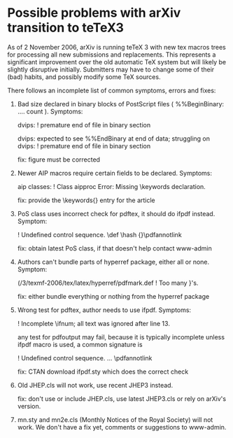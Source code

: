 # Possible problems with arXiv transition to teTeX3

As of 2 November 2006, arXiv is running teTeX 3 with new tex macros trees for processing all new submissions and replacements. This represents a significant improvement over the old automatic TeX system but will likely be slightly disruptive initially. Submitters may have to change some of their (bad) habits, and possibly modify some TeX sources.

There follows an incomplete list of common symptoms, errors and fixes:

1.  Bad size declared in binary blocks of PostScript files ( %%BeginBinary: .... count ). Symptoms:
    
    dvips: ! premature end of file in binary section
    
    dvips:  expected to see %%EndBinary at end of data; struggling on
    dvips: ! premature end of file in binary section
    
    fix: figure must be corrected
    
2.  Newer AIP macros require certain fields to be declared. Symptoms:
    
    aip classes: ! Class aipproc Error: Missing \\keywords declaration.
    
    fix: provide the \\keywords{} entry for the article
    
3.  PoS class uses incorrect check for pdftex, it should do ifpdf instead. Symptom:
    
    ! Undefined control sequence.
              <argument> \\def \\hash {}\\pdfannotlink
    
    fix: obtain latest PoS class, if that doesn't help contact www-admin
    
4.  Authors can't bundle parts of hyperref package, either all or none. Symptom:
    
    (/3/texmf-2006/tex/latex/hyperref/pdfmark.def
    ! Too many }'s.
    
    fix: either bundle everything or nothing from the hyperref package
    
5.  Wrong test for pdftex, author needs to use ifpdf. Symptoms:
    
    ! Incomplete \\ifnum; all text was ignored after line 13.
    <inserted text>
    
    any test for pdfoutput may fail, because it is typically incomplete unless ifpdf macro is used, a common signature is
    
    ! Undefined control sequence.
      ... \\pdfannotlink
    
    fix: CTAN download ifpdf.sty which does the correct check
    
6.  Old JHEP.cls will not work, use recent JHEP3 instead.
    
    fix: don't use or include JHEP.cls, use latest JHEP3.cls or rely on arXiv's version.
    
7.  mn.sty and mn2e.cls (Monthly Notices of the Royal Society) will not work. We don't have a fix yet, comments or suggestions to www-admin.

